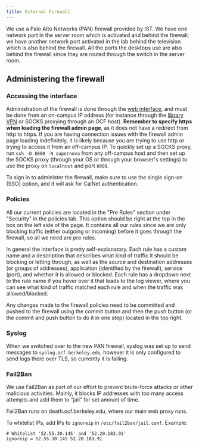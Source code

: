```yaml
---
title: External Firewall
---
```


We use a Palo Alto Networks (PAN) firewall provided by IST. We have one network
port in the server room which is activated and behind the firewall; we have
another network port activated in the lab behind the television which is also
behind the firewall. All the ports the desktops use are also behind the
firewall since they are routed through the switch in the server room.

## Administering the firewall

### Accessing the interface

Administration of the firewall is done through the [web interface][panorama],
and must be done from an on-campus IP address (for instance through the
[library VPN][library-vpn] or SOCKS proxying through an OCF host). **Remember
to specify https when loading the firewall admin page**, as it does not have a
redirect from http to https. If you are having connection issues with the
firewall admin page loading indefinitely, it is likely because you are trying
to use http or trying to access it from an off-campus IP. To quickly set up a
SOCKS proxy, run `ssh -D 8000 -N supernova` from any off-campus host and then
set up the SOCKS proxy (through your OS or through your browser's settings) to
use the proxy on `localhost` and port `8000`.

[panorama]: https://panorama.net.berkeley.edu
[library-vpn]: https://www.lib.berkeley.edu/using-the-libraries/vpn

To sign in to administer the firewall, make sure to use the single sign-on
(SSO) option, and it will ask for CalNet authentication.

### Policies

All our current policies are located in the "Pre Rules" section under
"Security" in the policies tab. This option should be right at the top in the
box on the left side of the page. It contains all our rules since we are only
blocking traffic (either outgoing or incoming) before it goes through the
firewall, so all we need are pre rules.

In general the interface is pretty self-explanatory. Each rule has a custom
name and a description that describes what kind of traffic it should be
blocking or letting through, as well as the source and destination addresses
(or groups of addresses), application (identified by the firewall), service
(port), and whether it is allowed or blocked. Each rule has a dropdown next to
the rule name if you hover over it that leads to the log viewer, where you can
see what kind of traffic matched each rule and when the traffic was
allowed/blocked.

Any changes made to the firewall policies need to be committed and pushed to
the firewall using the commit button and then the push button (or the commit
and push button to do it in one step) located in the top right.

### Syslog

When we switched over to the new PAN firewall, syslog was set up to send
messages to `syslog.ocf.berkeley.edu`, however it is only configured to send
logs there over TLS, so currently it is failing.

### Fail2Ban

We use Fail2Ban as part of our effort to prevent brute-force attacks or other malicious activities. Mainly, it blocks IP addresses with too many access attempts and add them to “jail“ for set amount of time.

Fail2Ban runs on death.ocf.berkeley.edu, where our main web proxy runs.

To whitelist IPs, add IPs to `ignoreip` in `/etc/fail2ban/jail.conf`. Example:

```
# Whitelist '52.55.30.145' and '52.20.183.91'
ignoreip = 52.55.30.145 52.20.183.91
```
